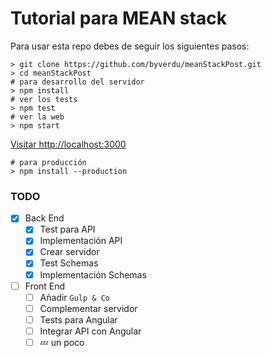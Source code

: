 # Tutorial para MEAN stack

Para usar esta repo debes de seguir los siguientes pasos:

```shell
> git clone https://github.com/byverdu/meanStackPost.git
> cd meanStackPost
# para desarrollo del servidor
> npm install
# ver los tests
> npm test
# ver la web
> npm start
```
[Visitar http://localhost:3000](http://localhost:3000)

```shell
# para producción
> npm install --production
```

### TODO

- [x] Back End
  - [x] Test para API
  - [x] Implementación API
  - [x] Crear servidor
  - [x] Test Schemas
  - [x] Implementación Schemas
- [ ] Front End
  - [ ] Añadir `Gulp & Co`
  - [ ] Complementar servidor
  - [ ] Tests para Angular
  - [ ] Integrar API con Angular
  - [ ] 💤 un poco
